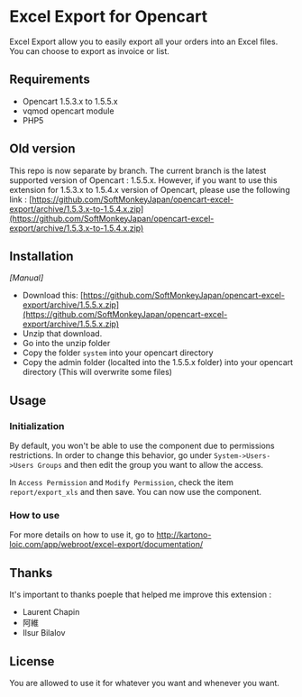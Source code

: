 # Excel Export for Opencart

Excel Export allow you to easily export all your orders into an Excel files. You can choose to export as invoice or list.


## Requirements

* Opencart 1.5.3.x to 1.5.5.x
* vqmod opencart module
* PHP5

## Old version

This repo is now separate by branch. The current branch is the latest supported version of Opencart : 1.5.5.x. However, if you want to use this extension for 1.5.3.x to 1.5.4.x version of Opencart, please use the following link : [https://github.com/SoftMonkeyJapan/opencart-excel-export/archive/1.5.3.x-to-1.5.4.x.zip](https://github.com/SoftMonkeyJapan/opencart-excel-export/archive/1.5.3.x-to-1.5.4.x.zip)


## Installation

_[Manual]_

* Download this: [https://github.com/SoftMonkeyJapan/opencart-excel-export/archive/1.5.5.x.zip](https://github.com/SoftMonkeyJapan/opencart-excel-export/archive/1.5.5.x.zip)
* Unzip that download.
* Go into the unzip folder
* Copy the folder `system` into your opencart directory
* Copy the admin folder (localted into the 1.5.5.x folder) into your opencart directory (This will overwrite some files)


## Usage

### Initialization

By default, you won't be able to use the component due to permissions restrictions. In order to change this behavior, go under `System->Users->Users Groups` and then edit the group you want to allow the access. 

In `Access Permission` and `Modify Permission`, check the item `report/export_xls` and then save. You can now use the component.


### How to use

For more details on how to use it, go to http://kartono-loic.com/app/webroot/excel-export/documentation/


## Thanks

It's important to thanks poeple that helped me improve this extension : 
- Laurent Chapin
- 阿維
- Ilsur Bilalov

## License

You are allowed to use it for whatever you want and whenever you want.
